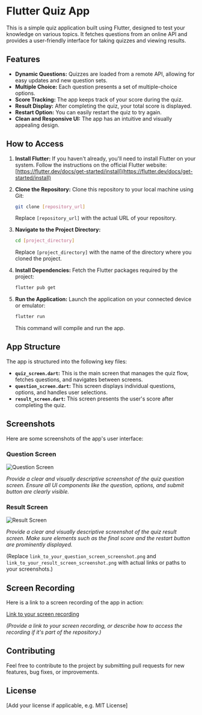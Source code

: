 # Flutter Quiz App

This is a simple quiz application built using Flutter, designed to test your knowledge on various topics. It fetches questions from an online API and provides a user-friendly interface for taking quizzes and viewing results.

## Features

*   **Dynamic Questions:** Quizzes are loaded from a remote API, allowing for easy updates and new question sets.
*   **Multiple Choice:** Each question presents a set of multiple-choice options.
*   **Score Tracking:** The app keeps track of your score during the quiz.
*   **Result Display:** After completing the quiz, your total score is displayed.
*   **Restart Option:** You can easily restart the quiz to try again.
*   **Clean and Responsive UI:** The app has an intuitive and visually appealing design.

## How to Access

1.  **Install Flutter:** If you haven't already, you'll need to install Flutter on your system. Follow the instructions on the official Flutter website: [https://flutter.dev/docs/get-started/install](https://flutter.dev/docs/get-started/install)

2.  **Clone the Repository:** Clone this repository to your local machine using Git:

    ```bash
    git clone [repository_url]
    ```

    Replace `[repository_url]` with the actual URL of your repository.

3.  **Navigate to the Project Directory:**
    ```bash
    cd [project_directory]
    ```

    Replace `[project_directory]` with the name of the directory where you cloned the project.

4.  **Install Dependencies:** Fetch the Flutter packages required by the project:

    ```bash
    flutter pub get
    ```

5.  **Run the Application:** Launch the application on your connected device or emulator:

    ```bash
    flutter run
    ```

    This command will compile and run the app.

## App Structure

The app is structured into the following key files:

*   **`quiz_screen.dart`:** This is the main screen that manages the quiz flow, fetches questions, and navigates between screens.
*   **`question_screen.dart`:** This screen displays individual questions, options, and handles user selections.
*   **`result_screen.dart`:** This screen presents the user's score after completing the quiz.

## Screenshots

Here are some screenshots of the app's user interface:

### Question Screen
![Question Screen](link_to_your_question_screen_screenshot.png)

_Provide a clear and visually descriptive screenshot of the quiz question screen. Ensure all UI components like the question, options, and submit button are clearly visible._


### Result Screen
![Result Screen](link_to_your_result_screen_screenshot.png)

_Provide a clear and visually descriptive screenshot of the quiz result screen. Make sure elements such as the final score and the restart button are prominently displayed._

(Replace `link_to_your_question_screen_screenshot.png` and `link_to_your_result_screen_screenshot.png` with actual links or paths to your screenshots.)

## Screen Recording

Here is a link to a screen recording of the app in action:

[Link to your screen recording](link_to_your_screen_recording.mp4)

_(Provide a link to your screen recording, or describe how to access the recording if it's part of the repository.)_

## Contributing

Feel free to contribute to the project by submitting pull requests for new features, bug fixes, or improvements.

## License

[Add your license if applicable, e.g. MIT License]
